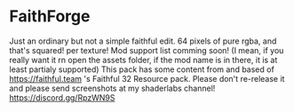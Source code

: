 # FaithForge 

Just an ordinary but not a simple faithful edit. 64 pixels of pure rgba, and that's squared! per texture!
Mod support list comming soon! (I mean, if you really want it rn open the assets folder, if the mod name is in there, it is at least partialy supported)
This pack has some content from and based of https://faithful.team 's Faithful 32 Resource pack. Please don't re-release it and please send screenshots at my shaderlabs channel! https://discord.gg/RpzWN9S

